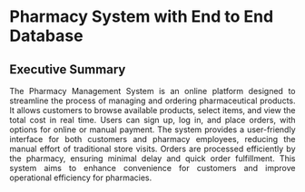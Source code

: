 # Pharmacy System with End to End Database

<h2 align="left">Executive Summary</h2>

<p align="justify">The Pharmacy Management System is an online platform designed to streamline the process of managing and ordering pharmaceutical products. It allows customers to browse available products, select items, and view the total cost in real time. Users can sign up, log in, and place orders, with options for online or manual payment. The system provides a user-friendly interface for both customers and pharmacy employees, reducing the manual effort of traditional store visits. Orders are processed efficiently by the pharmacy, ensuring minimal delay and quick order fulfillment. This system aims to enhance convenience for customers and improve operational efficiency for pharmacies.</p>
